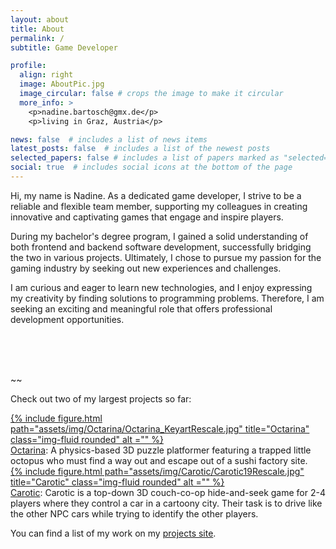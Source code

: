 ```yaml
---
layout: about
title: About
permalink: /
subtitle: Game Developer

profile:
  align: right
  image: AboutPic.jpg
  image_circular: false # crops the image to make it circular
  more_info: >
    <p>nadine.bartosch@gmx.de</p>
    <p>living in Graz, Austria</p>

news: false  # includes a list of news items
latest_posts: false  # includes a list of the newest posts
selected_papers: false # includes a list of papers marked as "selected={true}"
social: true  # includes social icons at the bottom of the page
---
```


Hi, my name is Nadine. As a dedicated game developer, I strive to be a reliable and flexible team member, supporting my colleagues in creating innovative and captivating games that engage and inspire players. 

During my bachelor's degree program, I gained a solid understanding of both frontend and backend software development, successfully bridging the two in various projects. Ultimately, I chose to pursue my passion for the gaming industry by seeking out new experiences and challenges.

I am curious and eager to learn new technologies, and I enjoy expressing my creativity by finding solutions to programming problems. Therefore, I am seeking an exciting and meaningful role that offers professional development opportunities.

<br />
<br />
<br />

~~



Check out two of my largest projects so far:

<div class="row">
    <a class="text-center" style="margin: auto;" href="/projects/1_project/">
        {% include figure.html path="assets/img/Octarina/Octarina_KeyartRescale.jpg" title="Octarina" class="img-fluid rounded" alt ="" %}
    </a>
</div>
<div class="caption">
    <a href="/projects/1_project/">Octarina</a>: A physics-based 3D puzzle platformer featuring a trapped little octopus who must find a way out and escape out of a sushi factory site.
</div>

<div class="row">
    <a class="text-center" style="margin: auto;" href="/projects/2_project/">
        {% include figure.html path="assets/img/Carotic/Carotic19Rescale.jpg" title="Carotic" class="img-fluid rounded" alt ="" %}
    </a>
</div>
<div class="caption">
    <a href="/projects/2_project/">Carotic</a>: Carotic is a top-down 3D couch-co-op hide-and-seek game for 2-4 players where they control a car in a cartoony city. Their task is to drive like the other NPC cars while trying to identify the other players.
</div>


You can find a list of my work on my <a href="/projects/">projects site</a>.